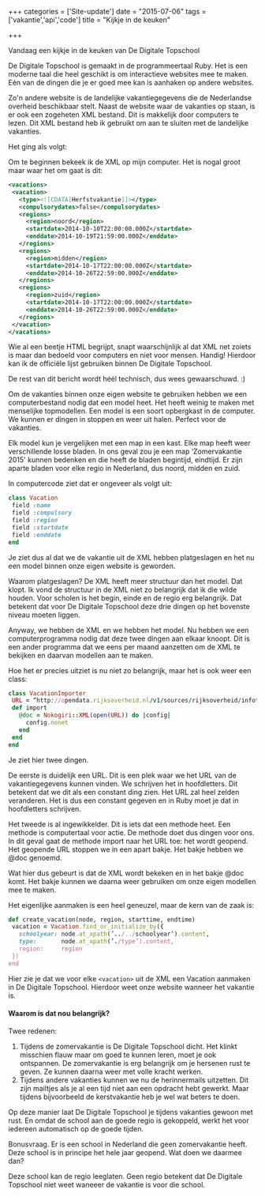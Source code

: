 +++
categories = ['Site-update']
date = "2015-07-06"
tags = ['vakantie','api','code']
title = "Kijkje in de keuken"

+++

Vandaag een kijkje in de keuken van De Digitale Topschool

De Digitale Topschool is gemaakt in de programmeertaal Ruby. Het is een moderne taal die heel geschikt is om interactieve websites mee te maken. Eén van de dingen die je er goed mee kan is aanhaken op andere websites.

Zo'n andere website is de landelijke vakantiegegevens die de Nederlandse overheid beschikbaar stelt. Naast de website waar de vakanties op staan, is er ook een zogeheten XML bestand. Dit is makkelijk door computers te lezen. Dit XML bestand heb ik gebruikt om aan te sluiten met de landelijke vakanties.

Het ging als volgt:

Om te beginnen bekeek ik de XML op mijn computer. Het is nogal groot maar waar het om gaat is dit:

``` xml
<vacations>
 <vacation>
   <type><![CDATA[Herfstvakantie]]></type>
   <compulsorydates>false</compulsorydates>
   <regions>
     <region>noord</region>
     <startdate>2014-10-10T22:00:00.000Z</startdate>
     <enddate>2014-10-19T21:59:00.000Z</enddate>
   </regions>
   <regions>
     <region>midden</region>
     <startdate>2014-10-17T22:00:00.000Z</startdate>
     <enddate>2014-10-26T22:59:00.000Z</enddate>
   </regions>
   <regions>
     <region>zuid</region>
     <startdate>2014-10-17T22:00:00.000Z</startdate>
     <enddate>2014-10-26T22:59:00.000Z</enddate>
   </regions>
 </vacation>
</vacations>
```

Wie al een beetje HTML begrijpt, snapt waarschijnlijk al dat XML net zoiets is maar dan bedoeld voor computers en niet voor mensen. Handig! Hierdoor kan ik de officiële lijst gebruiken binnen De Digitale Topschool.

De rest van dit bericht wordt héél technisch, dus wees gewaarschuwd. :)

Om de vakanties binnen onze eigen website te gebruiken hebben we een computerbestand nodig dat een model heet. Het heeft weinig te maken met menselijke topmodellen. Een model is een soort opbergkast in de computer. We kunnen er dingen in stoppen en weer uit halen. Perfect voor de vakanties.

Elk model kun je vergelijken met een map in een kast. Elke map heeft weer verschillende losse bladen. In ons geval zou je een map ‘Zomervakantie 2015' kunnen bedenken en die heeft de bladen begintijd, eindtijd. Er zijn aparte bladen voor elke regio in Nederland, dus noord, midden en zuid.

In computercode ziet dat er ongeveer als volgt uit:

``` ruby
class Vacation
 field :name
 field :compulsory
 field :region
 field :startdate
 field :enddate
end
```

Je ziet dus al dat we de vakantie uit de XML hebben platgeslagen en het nu een model binnen onze eigen website is geworden.

Waarom platgeslagen? De XML heeft meer structuur dan het model. Dat klopt. Ik vond de structuur in de XML niet zo belangrijk dat ik die wilde houden. Voor scholen is het begin, einde en de regio erg belangrijk. Dat betekent dat voor De Digitale Topschool deze drie dingen op het bovenste niveau moeten liggen.

Anyway, we hebben de XML en we hebben het model. Nu hebben we een computerprogramma nodig dat deze twee dingen aan elkaar knoopt. Dit is een ander programma dat we eens per maand aanzetten om de XML te bekijken en daarvan modellen aan te maken.

Hoe het er precies uitziet is nu niet zo belangrijk, maar het is ook weer een class:

``` ruby
class VacationImporter
 URL = “http://opendata.rijksoverheid.nl/v1/sources/rijksoverheid/infotypes/schoolholidays”
 def import
   @doc = Nokogiri::XML(open(URL)) do |config|
     config.nonet
   end
 end
end
```

Je ziet hier twee dingen.

De eerste is duidelijk een URL. Dit is een plek waar we het URL van de vakantiegegevens kunnen vinden. We schrijven het in hoofdletters. Dit betekent dat we dit als een constant ding zien. Het URL zal heel zelden veranderen. Het is dus een constant gegeven en in Ruby moet je dat in hoofdletters schrijven.

Het tweede is al ingewikkelder. Dit is iets dat een methode heet. Een methode is computertaal voor actie. De methode doet dus dingen voor ons. In dit geval gaat de methode import naar het URL toe: het wordt geopend. Het geopende URL stoppen we in een apart bakje. Het bakje hebben we @doc genoemd.

Wat hier dus gebeurt is dat de XML wordt bekeken en in het bakje @doc komt. Het bakje kunnen we daarna weer gebruiken om onze eigen modellen mee te maken.

Het eigenlijke aanmaken is een heel geneuzel, maar de kern van de zaak is:

``` ruby
def create_vacation(node, region, starttime, endtime)
 vacation = Vacation.find_or_initialize_by({
   schoolyear: node.at_xpath(’../../schoolyear’).content,
   type:       node.at_xpath(’./type’).content,
   region:     region
 })
end
```

Hier zie je dat we voor elke `<vacation>` uit de XML een Vacation aanmaken in De Digitale Topschool. Hierdoor weet onze website wanneer het vakantie is.

#### Waarom is dat nou belangrijk?

Twee redenen:

1. Tijdens de zomervakantie is De Digitale Topschool dicht. Het klinkt misschien
flauw maar om goed te kunnen leren, moet je ook ontspannen. De zomervakantie is erg belangrijk om je hersenen rust te geven. Ze kunnen daarna weer met volle kracht werken.
1. Tijdens andere vakanties kunnen we nu de herinnermails uitzetten. Dit zijn mailtjes als je al een tijd niet aan een opdracht hebt gewerkt. Maar tijdens bijvoorbeeld de kerstvakantie heb je wel wat beters te doen.

Op deze manier laat De Digitale Topschool je tijdens vakanties gewoon met rust. En omdat de school aan de goede regio is gekoppeld, werkt het voor iedereen automatisch op de goede tijden.

Bonusvraag. Er is een school in Nederland die geen zomervakantie heeft. Deze school is in principe het hele jaar geopend. Wat doen we daarmee dan?

Deze school kan de regio leeglaten. Geen regio betekent dat De Digitale Topschool niet weet waneeer de vakantie is voor die school.
